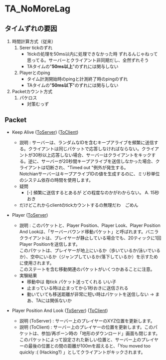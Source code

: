 # TA_NoMoreLag


## タイムずれの要因
1. 時間計算方式（従来）
    1. Serer tickのずれ
        - 1tickの処理を50ms以内に処理できなかった時 ずれるんじゃねって思ってる。サーバーとクライアント非同期だし、全然ずれそう
        - TAタイムの"**50ms以上**"のずれには関与しない
    1. Playerとのping
        - タイム計測開始時のpingと計測終了時のpingのずれ
        - TAタイムの"**50ms以下**"のずれには関与しない
1. Packetカウント方式
    1. パケロス
       - 対策むっず

## Packet
- Keep Alive ([ToServer](https://wiki.vg/index.php?title=Protocol&oldid=14204#Keep_Alive_.28serverbound.29)) ([ToClient](https://wiki.vg/index.php?title=Protocol&oldid=14204#Keep_Alive_.28clientbound.29))
    - 説明 : サーバーは、ランダムなIDを含むキープアライブを頻繁に送信する。クライアントは同じパケットで応答しなければならない。クライアントが30秒以上応答しない場合、サーバーはクライアントをキックする。逆に、サーバーが20秒間キープアライブを送信しなかった場合、クライアントは切断され、"Timed out "例外が発生する。<br>NotchianサーバーはキープアライブIDの値を生成するのに、ミリ秒単位のシステム依存の時間を使用します。
    - 疑問
      - [-] 頻繁に送信するとあるが どの程度なのかがわからない。 A. 15秒おき
    - だけどこれからclientのtickカウントするの無理だわ　ごめん

- Player ([ToServer](https://wiki.vg/index.php?title=Protocol&oldid=14204#Player))
  - 説明 : このパケットと、Player Position、Player Look、Player Position And Lookは、「サーバーバウンド移動パケット」と呼ばれます。バニラクライアントは、プレイヤーが静止している場合でも、20ティックに1回Player Positionを送信します。<br>このパケットは、プレイヤーが地上にいるか（歩いているか/泳いでいるか）、空中にいるか（ジャンプしているか/落下しているか）を示すために使用されます。<br>このステートを含む移動関連のパケットがいくつかあることに注意。
  - 実験結果
      - 移動中は 毎tick パケット送ってくれる いい子
      - 止まっている時は止まってから1秒おきに送信される
      - 動いていても移送距離が非常に短い時はパケットを送信しない -> まあ、TAには関係ないか

- Player Position And Look ([ToServer](https://wiki.vg/index.php?title=Protocol&oldid=14204#Player_Position_And_Look_.28serverbound.29)) ([ToClient](https://wiki.vg/index.php?title=Protocol&oldid=14204#Player_Position_And_Look_.28clientbound.29))
  - 説明 (ToServer) : サーバー上のプレイヤーのXYZ位置を更新します。
  - 説明 (ToClient) : サーバー上のプレイヤーの位置を更新します。このパケットは、参加/再ポーン時の「地形のダウンロード」画面も閉じます。<br>このパケットによって設定された新しい位置と、サーバー上のプレイヤーの最後の位置との間の距離が100mを超えると、「You moved too quickly :( (Hacking?) 」としてクライアントがキックされます。
